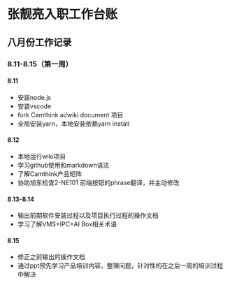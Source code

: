 # 张靓亮入职工作台账

## 八月份工作记录

### 8.11-8.15（第一周）

#### 8.11
* 安装node.js
* 安装vscode
* fork Camthink ai/wiki document 项目
* 全局安装yarn，本地安装依赖yarn install
#### 8.12
* 本地运行wiki项目
* 学习github使用和markdown语法
* 了解Camthink产品矩阵
* 协助旭东检查2-NE101 前端按钮的phrase翻译，并主动修改
#### 8.13-8.14
* 输出前期软件安装过程以及项目执行过程的操作文档
* 学习了解VMS+IPC+AI Box相关术语
#### 8.15
* 修正之前输出的操作文档
* 通过ppt预先学习产品培训内容，整理问题，针对性的在之后一周的培训过程中解决